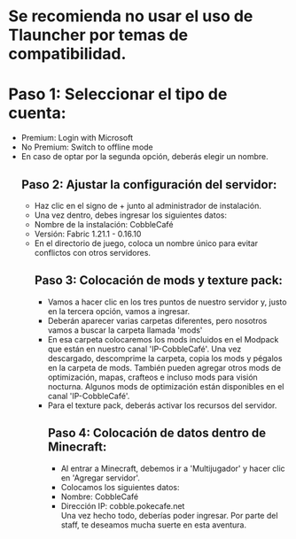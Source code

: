 <body>
    <main>
        <h1> Se recomienda no usar el uso de Tlauncher por temas de compatibilidad.</h1>
        <h1>Paso 1: Seleccionar el tipo de cuenta:</h1>
        <ul>
            <li>Premium: Login with Microsoft</li>
            <li>No Premium: Switch to offline mode</li>
            <li>En caso de optar por la segunda opción, deberás elegir un nombre.</li>
        <h2>Paso 2: Ajustar la configuración del servidor:</h2>
        <ul>
            <li>Haz clic en el signo de + junto al administrador de instalación.</li>
            <li>Una vez dentro, debes ingresar los siguientes datos:</li>
            <li>Nombre de la instalación: CobbleCafé</li>
            <li>Versión: Fabric 1.21.1 - 0.16.10</li>
            <li>En el directorio de juego, coloca un nombre único para evitar conflictos con otros servidores.</li>
        <h2>Paso 3: Colocación de mods y texture pack:</h2>
        <ul>
            <li>Vamos a hacer clic en los tres puntos de nuestro servidor y, justo en la tercera opción, vamos a ingresar.</li>
            <li>Deberán aparecer varias carpetas diferentes, pero nosotros vamos a buscar la carpeta llamada 'mods'</li>
            <li>En esa carpeta colocaremos los mods incluidos en el Modpack que están en nuestro canal 'IP-CobbleCafé'. Una vez descargado, descomprime la carpeta, copia los mods y pégalos en la carpeta de mods. También pueden agregar otros mods de optimización, mapas, crafteos e incluso mods para visión nocturna. Algunos mods de optimización están disponibles en el canal 'IP-CobbleCafé'.</li>
            <li>Para el texture pack, deberás activar los recursos del servidor.</li>
        <h2>Paso 4: Colocación de datos dentro de Minecraft:</h2>
        <ul>
    <li>Al entrar a Minecraft, debemos ir a 'Multijugador' y hacer clic en 'Agregar servidor'.</li>
            <li>Colocamos los siguientes datos:</li>
            <li>Nombre: CobbleCafé</li>
            <li>Dirección IP: cobble.pokecafe.net</li>
          <!--  -->
            Una vez hecho todo, deberías poder ingresar. Por parte del staff, te deseamos mucha suerte en esta aventura.
